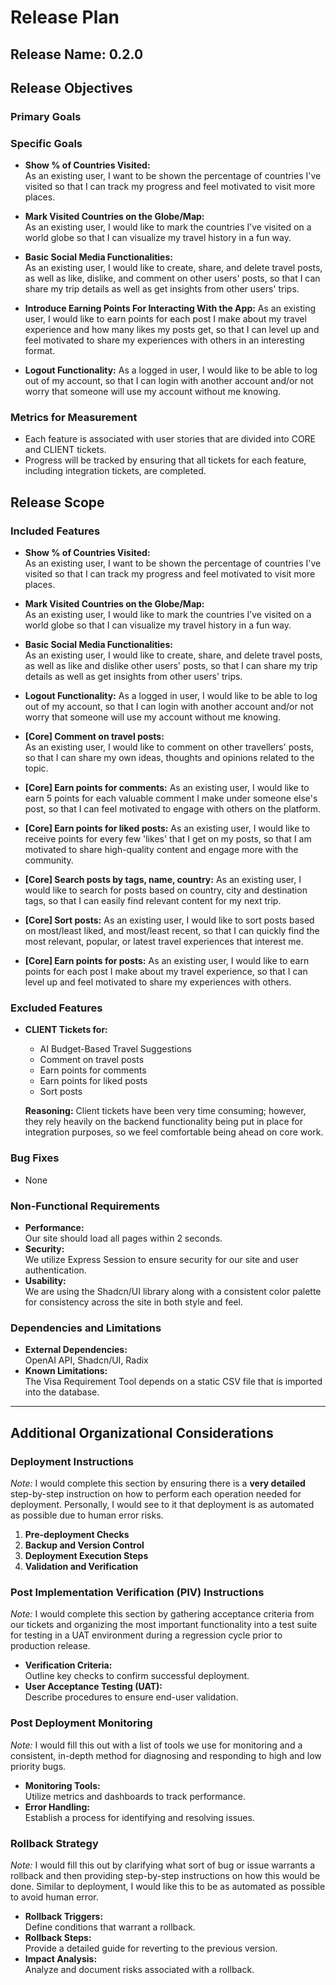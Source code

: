 # Release Plan

## Release Name: 0.2.0

## Release Objectives

### Primary Goals

### Specific Goals

- **Show % of Countries Visited:**  
  As an existing user, I want to be shown the percentage of countries I've visited so that I can track my progress and feel motivated to visit more places.

- **Mark Visited Countries on the Globe/Map:**  
  As an existing user, I would like to mark the countries I’ve visited on a world globe so that I can visualize my travel history in a fun way.

- **Basic Social Media Functionalities:**  
  As an existing user, I would like to create, share, and delete travel posts, as well as like, dislike, and comment on other users' posts, so that I can share my trip details as well as get insights from other users' trips.

- **Introduce Earning Points For Interacting With the App:** 
  Аs an existing user, I would like to earn points for each post I make about my travel experience and how many likes my posts get, so that I can level up and feel motivated to share my experiences with others in an interesting format.

- **Logout Functionality:** 
  As a logged in user, I would like to be able to log out of my account, so that I can login with another account and/or not worry that someone will use my account without me knowing.

### Metrics for Measurement

- Each feature is associated with user stories that are divided into CORE and CLIENT tickets.
- Progress will be tracked by ensuring that all tickets for each feature, including integration tickets, are completed.

## Release Scope

### Included Features
- **Show % of Countries Visited:**  
  As an existing user, I want to be shown the percentage of countries I've visited so that I can track my progress and feel motivated to visit more places.

- **Mark Visited Countries on the Globe/Map:**  
  As an existing user, I would like to mark the countries I’ve visited on a world globe so that I can visualize my travel history in a fun way.

- **Basic Social Media Functionalities:**  
  As an existing user, I would like to create, share, and delete travel posts, as well as like and dislike other users' posts, so that I can share my trip details as well as get insights from other users' trips.

- **Logout Functionality:** 
  As a logged in user, I would like to be able to log out of my account, so that I can login with another account and/or not worry that someone will use my account without me knowing.

- **[Core] Comment on travel posts:**  
  As an existing user, I would like to comment on other travellers' posts, so that I can share my own ideas, thoughts and opinions related to the topic.

- **[Core] Earn points for comments:** 
  Аs an existing user, I would like to earn 5 points for each valuable comment I make under someone else's post, so that I can feel motivated to engage with others on the platform.

- **[Core] Earn points for liked posts:** 
  Аs an existing user, I would like to receive points for every few 'likes' that I get on my posts, so that I am motivated to share high-quality content and engage more with the community.

- **[Core] Search posts by tags, name, country:** 
  Аs an existing user, I would like to search for posts based on country, city and destination tags, so that I can easily find relevant content for my next trip.

- **[Core] Sort posts:** 
  Аs an existing user, I would like to sort posts based on most/least liked, and most/least recent, so that I can quickly find the most relevant, popular, or latest travel experiences that interest me.

- **[Core] Earn points for posts:**
  Аs an existing user, I would like to earn points for each post I make about my travel experience, so that I can level up and feel motivated to share my experiences with others.

### Excluded Features

- **CLIENT Tickets for:**
  - AI Budget-Based Travel Suggestions
  - Comment on travel posts
  - Earn points for comments
  - Earn points for liked posts
  - Sort posts

  **Reasoning:** Client tickets have been very time consuming; however, they rely heavily on the backend functionality being put in place for integration purposes, so we feel comfortable being ahead on core work.

### Bug Fixes

- None

### Non-Functional Requirements

- **Performance:**  
  Our site should load all pages within 2 seconds.
- **Security:**  
  We utilize Express Session to ensure security for our site and user authentication.
- **Usability:**  
  We are using the Shadcn/UI library along with a consistent color palette for consistency across the site in both style and feel.

### Dependencies and Limitations

- **External Dependencies:**  
  OpenAI API, Shadcn/UI, Radix
- **Known Limitations:**  
  The Visa Requirement Tool depends on a static CSV file that is imported into the database.

---

## Additional Organizational Considerations

### Deployment Instructions

*Note:* I would complete this section by ensuring there is a **very detailed** step-by-step instruction on how to perform each operation needed for deployment. Personally, I would see to it that deployment is as automated as possible due to human error risks.

1. **Pre-deployment Checks**
2. **Backup and Version Control**
3. **Deployment Execution Steps**
4. **Validation and Verification**

### Post Implementation Verification (PIV) Instructions

*Note:* I would complete this section by gathering acceptance criteria from our tickets and organizing the most important functionality into a test suite for testing in a UAT environment during a regression cycle prior to production release.

- **Verification Criteria:**  
  Outline key checks to confirm successful deployment.
- **User Acceptance Testing (UAT):**  
  Describe procedures to ensure end-user validation.

### Post Deployment Monitoring

*Note:* I would fill this out with a list of tools we use for monitoring and a consistent, in-depth method for diagnosing and responding to high and low priority bugs.

- **Monitoring Tools:**  
  Utilize metrics and dashboards to track performance.
- **Error Handling:**  
  Establish a process for identifying and resolving issues.

### Rollback Strategy

*Note:* I would fill this out by clarifying what sort of bug or issue warrants a rollback and then providing step-by-step instructions on how this would be done. Similar to deployment, I would like this to be as automated as possible to avoid human error.

- **Rollback Triggers:**  
  Define conditions that warrant a rollback.
- **Rollback Steps:**  
  Provide a detailed guide for reverting to the previous version.
- **Impact Analysis:**  
  Analyze and document risks associated with a rollback.
